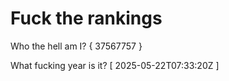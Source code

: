 # Fuck the rankings

Who the hell am I?
{ 37567757 }

What fucking year is it?
[ 2025-05-22T07:33:20Z ]
